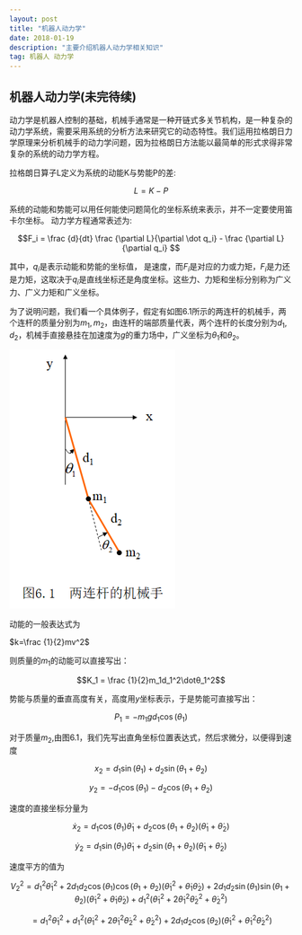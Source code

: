 ```yaml
---
layout: post
title: "机器人动力学"
date: 2018-01-19
description: "主要介绍机器人动力学相关知识"
tag: 机器人 动力学
---
```


## 机器人动力学(未完待续)

动力学是机器人控制的基础，机械手通常是一种开链式多关节机构，是一种复杂的动力学系统，需要采用系统的分析方法来研究它的动态特性。我们运用拉格朗日力学原理来分析机械手的动力学问题，因为拉格朗日方法能以最简单的形式求得非常复杂的系统的动力学方程。

拉格朗日算子L定义为系统的动能K与势能P的差:

$$L= K-P$$

系统的动能和势能可以用任何能使问题简化的坐标系统来表示，并不一定要使用笛卡尔坐标。
动力学方程通常表述为:

$$F_i = \frac {d}{dt} \frac {\partial L}{\partial \dot q_i} - \frac {\partial L}{\partial q_i} $$

其中，$q_i$是表示动能和势能的坐标值， 是速度，而$F_i$是对应的力或力矩，$F_i$是力还是力矩，这取决于$q_i$是直线坐标还是角度坐标。这些力、力矩和坐标分别称为广义力、广义力矩和广义坐标。

为了说明问题，我们看一个具体例子，假定有如图6.1所示的两连杆的机械手，两个连杆的质量分别为$m_1,m_2$，由连杆的端部质量代表，两个连杆的长度分别为$d_1,d_2$，机械手直接悬挂在加速度为$g$的重力场中，广义坐标为$θ_1$和$θ_2$。

![两连杆的机械手](https://github.com/PengSi/pengsi.github.io/blob/master/_posts/assets/markdown-img-paste-20180119174142397.png?raw=true)


动能的一般表达式为

$k=\frac {1}{2}mv^2$

则质量的$m_1$的动能可以直接写出：


$$K_1 = \frac {1}{2}m_1d_1^2\dotθ_1^2$$


势能与质量的垂直高度有关，高度用$y$坐标表示，于是势能可直接写出：

$$P_1=-m_1gd_1\cos(θ_1)$$

对于质量$m_2$,由图6.1，我们先写出直角坐标位置表达式，然后求微分，以便得到速度

$$x_2=d_1\sin(θ_1)+d_2\sin(θ_1+θ_2)$$


$$y_2=-d_1\cos(θ_1)-d_2\cos(θ_1+θ_2)$$


速度的直接坐标分量为

$$\dot x_2=d_1\cos(θ_1)\dot θ_1+d_2\cos(θ_1+θ_2)(\dot θ_1+\dot θ_2)$$

$$\dot y_2=d_1\sin(θ_1)\dot θ_1+d_2\sin(θ_1+θ_2)(\dot θ_1+\dot θ_2)$$

速度平方的值为

$$V_2^2=d_1^2\dot θ_1^2+2d_1d_2\cos(θ_1)\cos(θ_1+θ_2)(\dot θ_1^2+\dot θ_1\dot θ_2)+2d_1d_2\sin(θ_1)\sin(θ_1+θ_2)(\dot θ_1^2+\dot θ_1\dot θ_2)+d_1^2(\dot θ_1^2+2\dot θ_1^2\dot θ_2^2+\dot θ_2^2)$$

$$=d_1^2\dot θ_1^2+d_1^2(\dot θ_1^2+2\dot θ_1^2\dot θ_2^2+\dot θ_2^2)+2d_1d_2\cos(θ_2)(\dot θ_1^2+\dot θ_1^2\dot θ_2^2)$$
